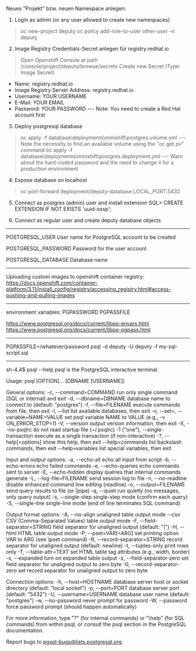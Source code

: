 Neues "Projekt" bzw. neuen Namespace anlegen:
1. Login as admin (or any user allowed to create new namespaces)
> oc new-project deputy
> oc policy add-role-to-user <role> other-user -n deputy

2. Image Registry Credentials-Secret anlegen für registry.redhat.io
> Open Openshift Console at path /console/project/deputy/browse/secrets
> Create new Secret (Type: Image Secret)
- Name: registry.redhat.io
- Image Registry Server Address: registry.redhat.io
- Username: YOUR USERNAME
- E-Mail: YOUR EMAIL
- Password: YOUR PASSWORD
--- Note: You need to create a Red Hat account first

3. Deploy postgresql database
> oc apply -f database\deployments\minishift\postgres.volume.yml
--- Note the necessity to find an available volume using the "oc get pv" command
> oc apply -f database\deployments\minishift\postgres.deployment.yml
--- Warn about the hard-coded password and the need to change it for a production environment

4. Expose database on localhost
> oc port-forward deployment/deputy-database LOCAL_PORT:5432

5. Connect as postgres (admin) user and install extension
SQL> CREATE EXTENSION IF NOT EXISTS 'uuid-ossp';

6. Connect as regular user and create deputy database objects



---------------------------------------------------------------------------------------------------------------------------------------------------

POSTGRESQL_USER
User name for PostgreSQL account to be created

POSTGRESQL_PASSWORD
Password for the user account

POSTGRESQL_DATABASE
Database name

---------------------------------------------------------------------------------------------------------------------------------------------------

Uploading custom images to openshift container registry:
https://docs.openshift.com/container-platform/3.11/install_config/registry/accessing_registry.html#access-pushing-and-pulling-images

---------------------------------------------------------------------------------------------------------------------------------------------------

environment variables:
PGPASSWORD
PGPASSFILE

https://www.postgresql.org/docs/current/libpq-envars.html
https://www.postgresql.org/docs/current/libpq-pgpass.html

---------------------------------------------------------------------------------------------------------------------------------------------------

PGPASSFILE=/whatever/password psql -d deputy -U deputy -f my-sql-script.sql

---------------------------------------------------------------------------------------------------------------------------------------------------

sh-4.4$ psql --help
psql is the PostgreSQL interactive terminal.

Usage:
  psql [OPTION]... [DBNAME [USERNAME]]

General options:
  -c, --command=COMMAND    run only single command (SQL or internal) and exit
  -d, --dbname=DBNAME      database name to connect to (default: "postgres")
  -f, --file=FILENAME      execute commands from file, then exit
  -l, --list               list available databases, then exit
  -v, --set=, --variable=NAME=VALUE
                           set psql variable NAME to VALUE
                           (e.g., -v ON_ERROR_STOP=1)
  -V, --version            output version information, then exit
  -X, --no-psqlrc          do not read startup file (~/.psqlrc)
  -1 ("one"), --single-transaction
                           execute as a single transaction (if non-interactive)
  -?, --help[=options]     show this help, then exit
      --help=commands      list backslash commands, then exit
      --help=variables     list special variables, then exit

Input and output options:
  -a, --echo-all           echo all input from script
  -b, --echo-errors        echo failed commands
  -e, --echo-queries       echo commands sent to server
  -E, --echo-hidden        display queries that internal commands generate
  -L, --log-file=FILENAME  send session log to file
  -n, --no-readline        disable enhanced command line editing (readline)
  -o, --output=FILENAME    send query results to file (or |pipe)
  -q, --quiet              run quietly (no messages, only query output)
  -s, --single-step        single-step mode (confirm each query)
  -S, --single-line        single-line mode (end of line terminates SQL command)

Output format options:
  -A, --no-align           unaligned table output mode
      --csv                CSV (Comma-Separated Values) table output mode
  -F, --field-separator=STRING
                           field separator for unaligned output (default: "|")
  -H, --html               HTML table output mode
  -P, --pset=VAR[=ARG]     set printing option VAR to ARG (see \pset command)
  -R, --record-separator=STRING
                           record separator for unaligned output (default: newline)
  -t, --tuples-only        print rows only
  -T, --table-attr=TEXT    set HTML table tag attributes (e.g., width, border)
  -x, --expanded           turn on expanded table output
  -z, --field-separator-zero
                           set field separator for unaligned output to zero byte
  -0, --record-separator-zero
                           set record separator for unaligned output to zero byte

Connection options:
  -h, --host=HOSTNAME      database server host or socket directory (default: "local socket")
  -p, --port=PORT          database server port (default: "5432")
  -U, --username=USERNAME  database user name (default: "postgres")
  -w, --no-password        never prompt for password
  -W, --password           force password prompt (should happen automatically)

For more information, type "\?" (for internal commands) or "\help" (for SQL
commands) from within psql, or consult the psql section in the PostgreSQL
documentation.

Report bugs to <pgsql-bugs@lists.postgresql.org>.
